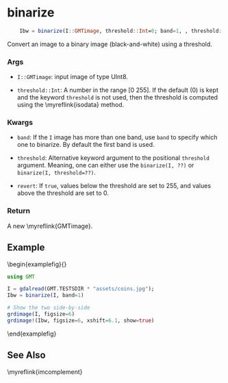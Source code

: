 # binarize

```julia
    Ibw = binarize(I::GMTimage, threshold::Int=0; band=1, , threshold::Int=0, revert=false) -> GMTimage
```

Convert an image to a binary image (black-and-white) using a threshold.

### Args
- `I::GMTimage`: input image of type UInt8.

- `threshold::Int`: A number in the range [0 255]. If the default (0) is kept and the keyword
  `threshold` is not used, then the threshold is computed using the \myreflink{isodata} method.

### Kwargs
- `band`: If the `I` image has more than one band, use `band` to specify which one to binarize.
   By default the first band is used.

- `threshold`: Alternative keyword argument to the positional `threshold` argument. Meaning, one can either
  use the `binarize(I, ??)` or `binarize(I, threshold=??)`.

- `revert`: If `true`, values below the threshold are set to 255, and values above the threshold are set to 0.

### Return
A new \myreflink{GMTimage}.


Example
-------

\begin{examplefig}{}
```julia
using GMT

I = gdalread(GMT.TESTSDIR * "assets/coins.jpg");
Ibw = binarize(I, band=1)

# Show the two side-by-side
grdimage(I, figsize=6)
grdimage!(Ibw, figsize=6, xshift=6.1, show=true)
```
\end{examplefig}


See Also
--------

\myreflink{imcomplement}
